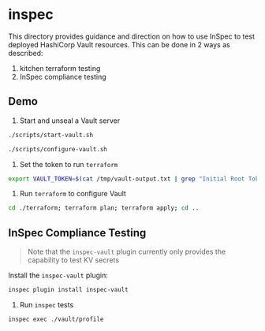 # inspec

This directory provides guidance and direction on how to use InSpec to test
deployed HashiCorp Vault resources. This can be done in 2 ways as described:

1. kitchen terraform testing
2. InSpec compliance testing

## Demo

1. Start and unseal a Vault server

  ```bash
  ./scripts/start-vault.sh
  ```

  ```bash
  ./scripts/configure-vault.sh
  ```

1. Set the token to run `terraform`

  ```bash
  export VAULT_TOKEN=$(cat /tmp/vault-output.txt | grep "Initial Root Token:" | sed -e "s/Initial Root Token: //g")
  ```

1. Run `terraform` to configure Vault

  ```bash
  cd ./terraform; terraform plan; terraform apply; cd ..
  ```

## InSpec Compliance Testing

> Note that the `inspec-vault` plugin currently only provides the capability to test KV secrets

Install the `inspec-vault` plugin:

```bash
inspec plugin install inspec-vault
```

1. Run `inspec` tests

  ```bash
  inspec exec ./vault/profile
  ```
